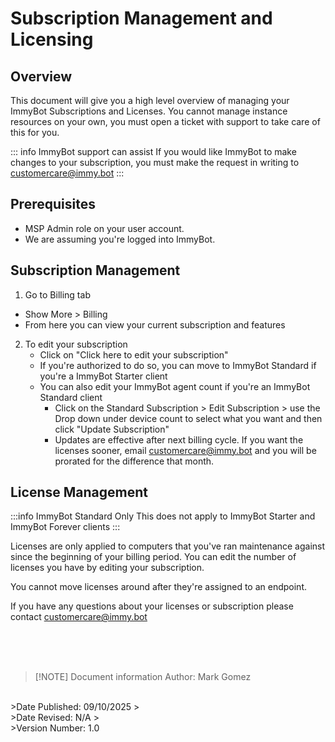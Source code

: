 # Subscription Management and Licensing

## Overview
This document will give you a high level overview of managing your ImmyBot Subscriptions and Licenses. You cannot manage instance resources on your own, you must open a ticket with support to take care of this for you.

::: info ImmyBot support can assist
If you would like ImmyBot to make changes to your subscription, you must make the request in writing to customercare@immy.bot
:::

## Prerequisites
- MSP Admin role on your user account.
- We are assuming you're logged into ImmyBot.

## Subscription Management
1. Go to Billing tab
  - Show More > Billing
- From here you can view your current subscription and features

2. To edit your subscription
   - Click on "Click here to edit your subscription"
   - If you're authorized to do so, you can move to ImmyBot Standard if you're a ImmyBot Starter client
   - You can also edit your ImmyBot agent count if you're an ImmyBot Standard client
     - Click on the Standard Subscription > Edit Subscription > use the Drop down under device count to select what you want and then click "Update Subscription"
     - Updates are effective after next billing cycle. If you want the licenses sooner, email customercare@immy.bot and you will be prorated for the difference that month.

## License Management

:::info ImmyBot Standard Only
This does not apply to ImmyBot Starter and ImmyBot Forever clients
:::

Licenses are only applied to computers that you've ran maintenance against since the beginning of your billing period. You can edit the number of licenses you have by editing your subscription.

You cannot move licenses around after they're assigned to an endpoint.

If you have any questions about your licenses or subscription please contact customercare@immy.bot


<br><br><br>
>[!NOTE] Document information
>Author: Mark Gomez
<br>
>Date Published: 09/10/2025
><br>
>Date Revised: N/A
><br>
>Version Number: 1.0
